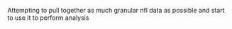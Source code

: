 Attempting to pull together as much granular nfl data as possible and start to use it to perform analysis